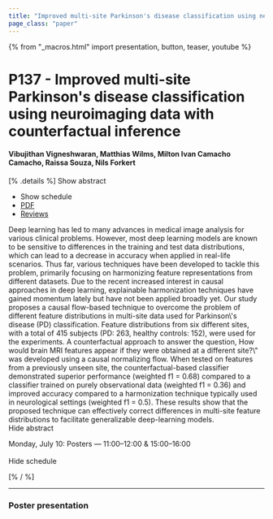 ```yaml
---
title: "Improved multi-site Parkinson's disease classification using neuroimaging data with counterfactual inference"
page_class: "paper"
---
```


{% from "_macros.html" import presentation, button, teaser, youtube %}

# P137 - Improved multi-site Parkinson's disease classification using neuroimaging data with counterfactual inference

#### Vibujithan Vigneshwaran, Matthias Wilms, Milton Ivan Camacho Camacho, Raissa Souza, Nils Forkert

[% .details %]
<a class="toggle_visibility" data-selector=".abstract" data-level="3">Show abstract</a>
- <a class="toggle_visibility" data-selector=".schedule" data-level="3">Show schedule</a>
- <a href="https://openreview.net/pdf?id=l4LDtGb8zL">PDF</a>
- <a href="https://openreview.net/forum?id=l4LDtGb8zL">Reviews</a>

<p>
    <span class="abstract">
        Deep learning has led to many advances in medical image analysis for various clinical problems. However, most deep learning models are known to be sensitive to differences in the training and test data distributions, which can lead to a decrease in accuracy when applied in real-life scenarios. Thus far, various techniques have been developed to tackle this problem, primarily focusing on harmonizing feature representations from different datasets. Due to the recent increased interest in causal approaches in deep learning, explainable harmonization techniques have gained momentum lately but have not been applied broadly yet. Our study proposes a causal flow-based technique to overcome the problem of different feature distributions in multi-site data used for Parkinson\'s disease (PD) classification. Feature distributions from six different sites, with a total of 415 subjects (PD: 263, healthy controls: 152), were used for the experiments. A counterfactual approach to answer the question, How would brain MRI features appear if they were obtained at a different site?\" was developed using a causal normalizing flow. When tested on features from a previously unseen site, the counterfactual-based classifier demonstrated superior performance (weighted f1 = 0.68) compared to a classifier trained on purely observational data (weighted f1 = 0.36) and improved accuracy compared to a harmonization technique typically used in neurological settings (weighted f1 = 0.5). These results show that the proposed technique can effectively correct differences in multi-site feature distributions to facilitate generalizable deep-learning models.
        <br>
        <span class="actions"><a class="toggle_visibility" data-level="2">Hide abstract</a></span>
    </span>
</p>

<p>
    <span class="schedule">
        Monday, July 10: Posters — 11:00–12:00 & 15:00–16:00<br>
        <br>
        <span class="actions"><a class="toggle_visibility" data-level="2">Hide schedule</a></span>
    </span>
</p>
[% / %]

---


### Poster presentation
